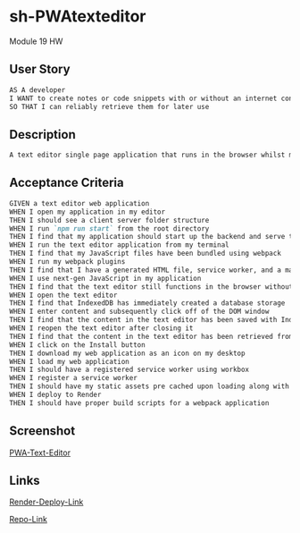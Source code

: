 # sh-PWAtexteditor
Module 19 HW

## User Story

```md
AS A developer
I WANT to create notes or code snippets with or without an internet connection
SO THAT I can reliably retrieve them for later use
```

## Description

```md
A text editor single page application that runs in the browser whilst meeting PWA criteria.The application can function offline and features a number of data persistence techniques that serve as redundancy in case one of the options is not supported by the browser. 
```

## Acceptance Criteria

```md
GIVEN a text editor web application
WHEN I open my application in my editor
THEN I should see a client server folder structure
WHEN I run `npm run start` from the root directory
THEN I find that my application should start up the backend and serve the client
WHEN I run the text editor application from my terminal
THEN I find that my JavaScript files have been bundled using webpack
WHEN I run my webpack plugins
THEN I find that I have a generated HTML file, service worker, and a manifest file
WHEN I use next-gen JavaScript in my application
THEN I find that the text editor still functions in the browser without errors
WHEN I open the text editor
THEN I find that IndexedDB has immediately created a database storage
WHEN I enter content and subsequently click off of the DOM window
THEN I find that the content in the text editor has been saved with IndexedDB
WHEN I reopen the text editor after closing it
THEN I find that the content in the text editor has been retrieved from our IndexedDB
WHEN I click on the Install button
THEN I download my web application as an icon on my desktop
WHEN I load my web application
THEN I should have a registered service worker using workbox
WHEN I register a service worker
THEN I should have my static assets pre cached upon loading along with subsequent pages and static assets
WHEN I deploy to Render
THEN I should have proper build scripts for a webpack application
```

## Screenshot

[PWA-Text-Editor](https://github.com/shumaela/sh-PWAtexteditor/assets/147661185/6f45a13b-a06e-4405-bbfa-eb0b1f6e1638)


## Links

[Render-Deploy-Link](https://sh-pwatexteditor.onrender.com)

[Repo-Link](https://github.com/shumaela/sh-PWAtexteditor)
```
